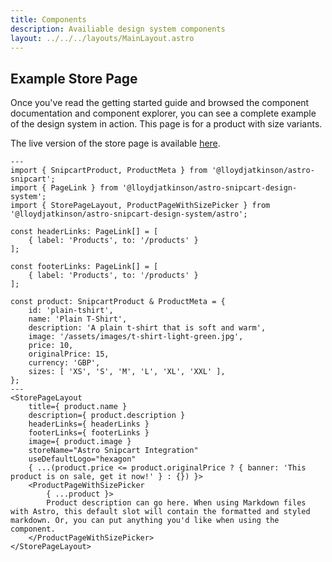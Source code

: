 ```yaml
---
title: Components
description: Availiable design system components
layout: ../../../layouts/MainLayout.astro
---
```


## Example Store Page

Once you've read the getting started guide and browsed the component documentation and component explorer, you can see a complete example of the design system in action. This page is for a product with size variants.

The live version of the store page is available [here](https://astro-snipcart-playground.vercel.app/example-store-page-with-size-picker).

```astro
---
import { SnipcartProduct, ProductMeta } from '@lloydjatkinson/astro-snipcart';
import { PageLink } from '@lloydjatkinson/astro-snipcart-design-system';
import { StorePageLayout, ProductPageWithSizePicker } from '@lloydjatkinson/astro-snipcart-design-system/astro';

const headerLinks: PageLink[] = [
    { label: 'Products', to: '/products' }
];

const footerLinks: PageLink[] = [
    { label: 'Products', to: '/products' }
];

const product: SnipcartProduct & ProductMeta = {
    id: 'plain-tshirt',
    name: 'Plain T-Shirt',
    description: 'A plain t-shirt that is soft and warm',
    image: '/assets/images/t-shirt-light-green.jpg',
    price: 10,
    originalPrice: 15,
    currency: 'GBP',
    sizes: [ 'XS', 'S', 'M', 'L', 'XL', 'XXL' ],
};
---
<StorePageLayout
    title={ product.name }
    description={ product.description }
    headerLinks={ headerLinks }
    footerLinks={ footerLinks }
    image={ product.image }
    storeName="Astro Snipcart Integration"
    useDefaultLogo="hexagon"
    { ...(product.price <= product.originalPrice ? { banner: 'This product is on sale, get it now!' } : {}) }>
    <ProductPageWithSizePicker
        { ...product }>
        Product description can go here. When using Markdown files with Astro, this default slot will contain the formatted and styled markdown. Or, you can put anything you'd like when using the component.
    </ProductPageWithSizePicker>
</StorePageLayout>
```